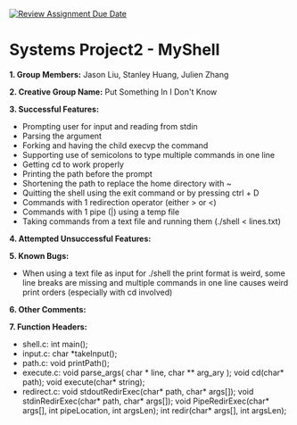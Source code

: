 [![Review Assignment Due Date](https://classroom.github.com/assets/deadline-readme-button-22041afd0340ce965d47ae6ef1cefeee28c7c493a6346c4f15d667ab976d596c.svg)](https://classroom.github.com/a/Tfg6waJb)
# Systems Project2 - MyShell

**1. Group Members:** Jason Liu, Stanley Huang, Julien Zhang

**2. Creative Group Name:** Put Something In I Don't Know

**3. Successful Features:** 
- Prompting user for input and reading from stdin
- Parsing the argument
- Forking and having the child execvp the command
- Supporting use of semicolons to type multiple commands in one line
- Getting cd to work properly
- Printing the path before the prompt
- Shortening the path to replace the home directory with ~
- Quitting the shell using the exit command or by pressing ctrl + D
- Commands with 1 redirection operator (either > or <)
- Commands with 1 pipe (|) using a temp file
- Taking commands from a text file and running them (./shell < lines.txt)

**4. Attempted Unsuccessful Features:**

**5. Known Bugs:**
- When using a text file as input for ./shell the print format is weird, some line breaks are missing and multiple commands in one line causes weird print orders (especially with cd involved)

**6. Other Comments:**

**7. Function Headers:**
- shell.c: int main();
- input.c: char *takeInput();
- path.c: void printPath();
- execute.c: void parse_args( char * line, char ** arg_ary ); void cd(char* path); void execute(char* string);
- redirect.c: void stdoutRedirExec(char* path, char* args[]); void stdinRedirExec(char* path, char* args[]); void PipeRedirExec(char* args[], int pipeLocation, int argsLen); int redir(char* args[], int argsLen);
